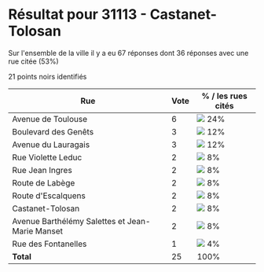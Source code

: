 # Résultat pour 31113 - Castanet-Tolosan

Sur l'ensemble de la ville il y a eu 67 réponses dont 36 réponses avec une rue citée (53%)

21 points noirs identifiés

| Rue | Vote | % / les rues cités|
|-----|------|-------------------|
| Avenue de Toulouse | 6 | <img src="../../img/bar_24.gif" />&nbsp;24%|
| Boulevard des Genêts | 3 | <img src="../../img/bar_12.gif" />&nbsp;12%|
| Avenue du Lauragais | 3 | <img src="../../img/bar_12.gif" />&nbsp;12%|
| Rue Violette Leduc | 2 | <img src="../../img/bar_8.gif" />&nbsp;8%|
| Rue Jean Ingres | 2 | <img src="../../img/bar_8.gif" />&nbsp;8%|
| Route de Labège | 2 | <img src="../../img/bar_8.gif" />&nbsp;8%|
| Route d'Escalquens | 2 | <img src="../../img/bar_8.gif" />&nbsp;8%|
| Castanet-Tolosan | 2 | <img src="../../img/bar_8.gif" />&nbsp;8%|
| Avenue Barthélémy Salettes et Jean-Marie Manset | 2 | <img src="../../img/bar_8.gif" />&nbsp;8%|
| Rue des Fontanelles | 1 | <img src="../../img/bar_4.gif" />&nbsp;4%|
| **Total** | 25 | 100%|

